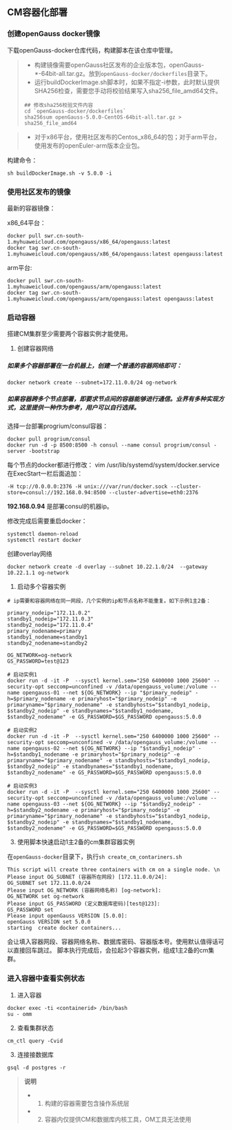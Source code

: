 ## CM容器化部署

### 创建openGauss docker镜像

下载openGauss-docker仓库代码，构建脚本在该仓库中管理。

>-   构建镜像需要openGauss社区发布的企业版本包，openGauss-*-64bit-all.tar.gz。放到`openGauss-docker/dockerfiles`目录下。
>-   运行buildDockerImage.sh脚本时，如果不指定-i参数，此时默认提供SHA256检查，需要您手动将校验结果写入sha256_file_amd64文件。
>    ```
>    ## 修改sha256校验文件内容
>    cd `openGauss-docker/dockerfiles`
>    sha256sum openGauss-5.0.0-CentOS-64bit-all.tar.gz > sha256_file_amd64 
>    ```

>-   对于x86平台，使用社区发布的Centos_x86_64的包；对于arm平台，使用发布的openEuler-arm版本企业包。

构建命令：
```
sh buildDockerImage.sh -v 5.0.0 -i
```

### 使用社区发布的镜像

最新的容器镜像：

x86_64平台：
```
docker pull swr.cn-south-1.myhuaweicloud.com/opengauss/x86_64/opengauss:latest
docker tag swr.cn-south-1.myhuaweicloud.com/opengauss/x86_64/opengauss:latest opengauss:latest
```

arm平台:
```
docker pull swr.cn-south-1.myhuaweicloud.com/opengauss/arm/opengauss:latest
docker tag swr.cn-south-1.myhuaweicloud.com/opengauss/arm/opengauss:latest opengauss:latest
```

### 启动容器

搭建CM集群至少需要两个容器实例才能使用。

1. 创建容器网络

##### 如果多个容器部署在一台机器上，创建一个普通的容器网络即可：
`docker network create --subnet=172.11.0.0/24 og-network`

##### 如果容器跨多个节点部署，即要求节点间的容器能够进行通信。业界有多种实现方式，这里提供一种作为参考，用户可以自行选择。

选择一台部署progrium/consul容器：
```
docker pull progrium/consul
docker run -d -p 8500:8500 -h consul --name consul progrium/consul -server -bootstrap
```

每个节点的docker都进行修改：
vim /usr/lib/systemd/system/docker.service
在ExecStart一栏后面追加：
```
-H tcp://0.0.0.0:2376 -H unix:///var/run/docker.sock --cluster-store=consul://192.168.0.94:8500 --cluster-advertise=eth0:2376
```
**192.168.0.94** 是部署consul的机器ip。

修改完成后需要重启docker：
```
systemctl daemon-reload
systemctl restart docker
```

创建overlay网络
```
docker network create -d overlay --subnet 10.22.1.0/24  --gateway 10.22.1.1 og-network
```

1. 启动多个容器实例
   
```
# ip需要和容器网络在同一网段，几个实例的ip和节点名称不能重复。如下示例1主2备：

primary_nodeip="172.11.0.2"
standby1_nodeip="172.11.0.3"
standby2_nodeip="172.11.0.4"
primary_nodename=primary
standby1_nodename=standby1
standby2_nodename=standby2

OG_NETWORK=og-network
GS_PASSWORD=test@123

# 启动实例1
docker run -d -it -P  --sysctl kernel.sem="250 6400000 1000 25600" --security-opt seccomp=unconfined -v /data/opengauss_volume:/volume --name opengauss-01 --net ${OG_NETWORK} --ip "$primary_nodeip" -h=$primary_nodename -e primaryhost="$primary_nodeip" -e primaryname="$primary_nodename" -e standbyhosts="$standby1_nodeip, $standby2_nodeip" -e standbynames="$standby1_nodename, $standby2_nodename" -e GS_PASSWORD=$GS_PASSWORD opengauss:5.0.0 

# 启动实例2
docker run -d -it -P  --sysctl kernel.sem="250 6400000 1000 25600" --security-opt seccomp=unconfined -v /data/opengauss_volume:/volume --name opengauss-02 --net ${OG_NETWORK} --ip "$standby1_nodeip" -h=$standby1_nodename -e primaryhost="$primary_nodeip" -e primaryname="$primary_nodename" -e standbyhosts="$standby1_nodeip, $standby2_nodeip" -e standbynames="$standby1_nodename, $standby2_nodename" -e GS_PASSWORD=$GS_PASSWORD opengauss:5.0.0

# 启动实例3
docker run -d -it -P  --sysctl kernel.sem="250 6400000 1000 25600" --security-opt seccomp=unconfined -v /data/opengauss_volume:/volume --name opengauss-03 --net ${OG_NETWORK} --ip "$standby2_nodeip" -h=$standby2_nodename -e primaryhost="$primary_nodeip" -e primaryname="$primary_nodename" -e standbyhosts="$standby1_nodeip, $standby2_nodeip" -e standbynames="$standby1_nodename, $standby2_nodename" -e GS_PASSWORD=$GS_PASSWORD opengauss:5.0.0
```

3. 使用脚本快速启动1主2备的cm集群容器实例

在`openGauss-docker`目录下，执行`sh create_cm_contariners.sh`

```
This script will create three containers with cm on a single node. \n
Please input OG_SUBNET (容器所在网段) [172.11.0.0/24]: 
OG_SUBNET set 172.11.0.0/24
Please input OG_NETWORK (容器网络名称) [og-network]: 
OG_NETWORK set og-network
Please input GS_PASSWORD (定义数据库密码)[test@123]: 
GS_PASSWORD set
Please input openGauss VERSION [5.0.0]: 
openGauss VERSION set 5.0.0
starting  create docker containers...
```

会让填入容器网段、容器网络名称、数据库密码、容器版本号。使用默认值得话可以直接回车跳过。
脚本执行完成后，会拉起3个容器实例，组成1主2备的cm集群。

### 进入容器中查看实例状态

1. 进入容器
```
docker exec -ti <containerid> /bin/bash
su - omm
```

2. 查看集群状态
```
cm_ctl query -Cvid
```

3. 连接接数据库
```
gsql -d postgres -r
```

>**说明**
>
>- 1. 构建的容器需要包含操作系统层
>
>- 2. 容器内仅提供CM和数据库内核工具，OM工具无法使用

